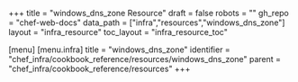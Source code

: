 +++
title = "windows_dns_zone Resource"
draft = false
robots = ""
gh_repo = "chef-web-docs"
data_path = ["infra","resources","windows_dns_zone"]
layout = "infra_resource"
toc_layout = "infra_resource_toc"

[menu]
  [menu.infra]
    title = "windows_dns_zone"
    identifier = "chef_infra/cookbook_reference/resources/windows_dns_zone"
    parent = "chef_infra/cookbook_reference/resources"
+++

<!-- The contents of this page are automatically generated from the windows_dns_zone.yaml file in the data directory. -->
<!-- To suggest a change, edit the https://github.com/chef/chef/blob/master/lib/chef/resource/windows_dns_zone.rb file
      and submit a pull request to the https://github.com/chef/chef repository. -->
